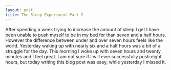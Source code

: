 ```yaml
---
layout: post
title: The Sleep Experiment Part 2
---
```

After spending a week trying to increase the amount of sleep I get I have been unable to push myself to be in my bed for than seven and a half hours. However the difference between under and over seven hours feels like the world. Yesterday waking up with nearly six and a half hours was a bit of a struggle for the day. This morning I woke up with seven hours and twenty minutes and I feel great. I am not sure if I will ever successfully push eight hours, but today writing this blog post was easy, while yesterday I missed it.
